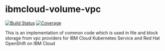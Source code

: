 # ibmcloud-volume-vpc

[![Build Status](https://api.travis-ci.com/IBM/ibmcloud-volume-vpc.svg?branch=master)](https://travis-ci.com/IBM/ibmcloud-volume-vpc)
[![Coverage](https://ibm.github.io/ibmcloud-volume-vpc/coverage/master/badge.svg)](https://ibm.github.io/ibmcloud-volume-vpc/coverage/master/cover.html)

This is an implementation of common code which is used in file and block storage from vpc providers for IBM Cloud Kubernetes Service and Red Hat OpenShift on IBM Cloud 
